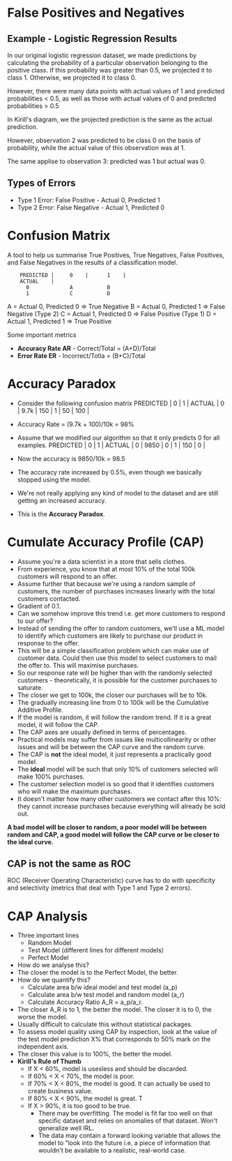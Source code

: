 # False Positives and Negatives

## Example - Logistic Regression Results
In our original logistic regression dataset, we made predictions by calculating the probability of a particular observation belonging to the positive class. If this probability was greater than 0.5, we projected it to class 1. Otherwise, we projected it to class 0.

However, there were many data points with actual values of 1 and predicted probabilities < 0.5, as well as those with actual values of 0 and predicted probabilities > 0.5 

In Kirill's diagram, we the projected prediction is the same as the actual prediction. 

However, observation 2 was predicted to be class 0 on the basis of probability, while the actual value of this observation was at 1. 

The same applise to observation 3: predicted was 1 but actual was 0.

## Types of Errors
- Type 1 Error: False Positive - Actual 0, Predicted 1
- Type 2 Error: False Negative - Actual 1, Predicted 0

# Confusion Matrix
A tool to help us summarise True Positives, True Negatives, False Positives, and False Negatives in the results of a classification model.

 		PREDICTED |		0	 | 		1	 |
		ACTUAL    | 
		  0				A  			B
		  1  			C 			D

A = Actual 0, Predicted 0 => True Negative
B = Actual 0, Predicted 1 => False Negative (Type 2)
C = Actual 1, Predicted 0 => False Positive (Type 1)
D = Actual 1, Predicted 1 => True Positive 

Some important metrics
- **Accuracy Rate AR** - Correct/Total = (A+D)/Total
- **Error Rate ER** - Incorrect/Totla = (B+C)/Total

# Accuracy Paradox
- Consider the following confusion matrix
		PREDICTED |		0	 | 		1	 |
		ACTUAL    | 
		  0		  |	  9.7k   |	   150   |
		  1  	  |		50 	 |     100   |

- Accuracy Rate = (9.7k + 100)/10k = 98%
- Assume that we modified our algorithm so that it only predicts 0 for all examples. 
		PREDICTED |		0	 | 		1	 |
		ACTUAL    | 
		  0		  |	    9850 |	   0     |
		  1  	  |		150  |     0     |
- Now the accuracy is 9850/10k = 98.5
- The accuracy rate increased by 0.5%, even though we basically stopped using the model.
- We're not really applying any kind of model to the dataset and are still getting an increased accuracy.
- This is the **Accuracy Paradox**.

# Cumulate Accuracy Profile (CAP)
- Assume you're a data scientist in a store that sells clothes.
- From experience, you know that at most 10% of the total 100k customers will respond to an offer.
- Assume further that because we're using a random sample of customers, the number of purchases increases linearly with the total customers contacted.
- Gradient of 0.1.
- Can we somehow improve this trend i.e. get more customers to respond to our offer?
- Instead of sending the offer to random customers, we'll use a ML model to identify which customers are likely to purchase our product in response to the offer.
- This will be a simple classification problem which can make use of customer data. Could then use this model to select customers to mail the offer to. This will maximise purchases.
- So our response rate will be higher than with the randomly selected customers - theoretically, it is possible for the customer purchases to saturate.
- The closer we get to 100k, the closer our purchases will be to 10k.
- The gradually increasing line from 0 to 100k will be the Cumulative Additive Profile.
- If the model is random, it will follow the random trend. If it is a great model, it will follow the CAP.
- The CAP axes are usually defined in terms of percentages.
- Practical models may suffer from issues like multicollinearity or other issues and will be between the CAP curve and the random curve.
- The CAP is **not** the ideal model, it just represents a practically good model.
- The **ideal** model will be such that only 10% of customers selected will make 100% purchases.
- The customer selection model is so good that it identifies customers who will make the maximum purchases.
- It doesn't matter how many other customers we contact after this 10%: they cannot increase purchases because everything will already be sold out.

**A bad model will be closer to random, a poor model will be between random and CAP, a good model will follow the CAP curve or be closer to the ideal curve.**

## CAP is not the same as ROC
ROC (Receiver Operating Characteristic) curve has to do with specificity and selectivity (metrics that deal with Type 1 and Type 2 errors).  

# CAP Analysis
- Three important lines
	- Random Model
	- Test Model (different lines for different models)
	- Perfect Model
- How do we analyse this?
- The closer the model is to the Perfect Model, the better.
- How do we quantify this?
	- Calculate area b/w ideal model and test model (a_p)
	- Calculate area b/w test model and random model (a_r)
	- Calculate Accuracy Ratio A_R = a_p/a_r.
- The closer A_R is to 1, the better the model. The closer it is to 0, the worse the model.
- Usually difficult to calculate this without statistical packages.
- To assess model quality using CAP by inspection, look at the value of the test model prediction X% that corresponds to 50% mark on the independent axis.
- The closer this value is to 100%, the better the model.
- **Kirill's Rule of Thumb**
	- If X < 60%, model is usesless and should be discarded.
	- If 60% < X < 70%, the model is poor.
	- If 70% < X < 80%, the model is good. It can actually be used to create business value.
	- If 80% < X < 90%, the model is great. T
	- If X > 90%, it is too good to be true. 
		- There may be overfitting. The model is fit far too well on that specific dataset and relies on anomalies of that dataset. Won't generalize well IRL.
		- The data may contain a forward looking variable that allows the model to "look into the future i.e. a piece of information that wouldn't be available to a realistic, real-world case. 
